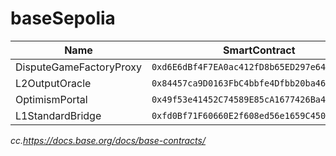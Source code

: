 # baseSepolia
| Name | SmartContract |
|---------|---------|
| DisputeGameFactoryProxy | ```0xd6E6dBf4F7EA0ac412fD8b65ED297e64BB7a06E1``` |
| L2OutputOracle | ```0x84457ca9D0163FbC4bbfe4Dfbb20ba46e48DF254``` |
| OptimismPortal | ```0x49f53e41452C74589E85cA1677426Ba426459e85``` |
| L1StandardBridge | ```0xfd0Bf71F60660E2f608ed56e1659C450eB113120``` |

*cc.https://docs.base.org/docs/base-contracts/*